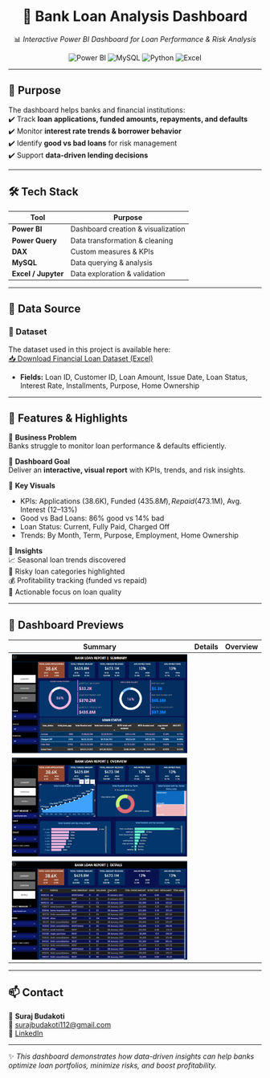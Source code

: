 <div align="center">  

# 🏦 Bank Loan Analysis Dashboard  

📊 *Interactive Power BI Dashboard for Loan Performance & Risk Analysis*  

![Power BI](https://img.shields.io/badge/Power%20BI-Visualization-yellow) 
![MySQL](https://img.shields.io/badge/MySQL-Database-blue) 
![Python](https://img.shields.io/badge/Python-Data%20Analysis-green) 
![Excel](https://img.shields.io/badge/Excel-Data%20Cleaning-brightgreen)  

</div>  

---

## 🎯 Purpose  
The dashboard helps banks and financial institutions:  
✔️ Track **loan applications, funded amounts, repayments, and defaults**  
✔️ Monitor **interest rate trends & borrower behavior**  
✔️ Identify **good vs bad loans** for risk management  
✔️ Support **data-driven lending decisions**  

---

## 🛠️ Tech Stack  

| Tool | Purpose |  
|------|---------|  
| **Power BI** | Dashboard creation & visualization |  
| **Power Query** | Data transformation & cleaning |  
| **DAX** | Custom measures & KPIs |  
| **MySQL** | Data querying & analysis |  
| **Excel / Jupyter** | Data exploration & validation |  

---

## 📂 Data Source  
### 📂 Dataset
The dataset used in this project is available here:  
[📥 Download Financial Loan Dataset (Excel)](https://github.com/surajbudakoti11-cmd/bank-loan_analysis-/raw/main/financial_loan_data_excel.xlsx)

- **Fields:** Loan ID, Customer ID, Loan Amount, Issue Date, Loan Status, Interest Rate, Installments, Purpose, Home Ownership  

---

## 🌟 Features & Highlights  

🔹 **Business Problem**  
Banks struggle to monitor loan performance & defaults efficiently.  

🔹 **Dashboard Goal**  
Deliver an **interactive, visual report** with KPIs, trends, and risk insights.  

🔹 **Key Visuals**  
- KPIs: Applications (38.6K), Funded ($435.8M), Repaid ($473.1M), Avg. Interest (12–13%)  
- Good vs Bad Loans: 86% good vs 14% bad  
- Loan Status: Current, Fully Paid, Charged Off  
- Trends: By Month, Term, Purpose, Employment, Home Ownership  

🔹 **Insights**  
📈 Seasonal loan trends discovered  
🛑 Risky loan categories highlighted  
💰 Profitability tracking (funded vs repaid)  
🎯 Actionable focus on loan quality  

---

## 📸 Dashboard Previews  

<div align="center">  

| Summary | Details | Overview |  
|---------|---------|----------|  
| ![Summary](https://github.com/surajbudakoti11-cmd/bank-loan_analysis-/blob/main/SUMMARY.png) |
![Overview](https://github.com/surajbudakoti11-cmd/bank-loan_analysis-/blob/main/OVERVIEW.png) |  
![Details](https://github.com/surajbudakoti11-cmd/bank-loan_analysis-/blob/main/DETAILS.png) |


</div>  

---

## 📫 Contact  

👤 **Suraj Budakoti**  
📧 [surajbudakoti112@gmail.com](mailto:surajbudakoti112@gmail.com)  
💼 [LinkedIn](#)  

---

✨ *This dashboard demonstrates how data-driven insights can help banks optimize loan portfolios, minimize risks, and boost profitability.*  
